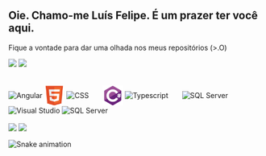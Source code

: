 ## Oie. Chamo-me Luís Felipe. É um prazer ter você aqui.
Fique a vontade para dar uma olhada nos meus repositórios (>.O)

<head>
  <link rel="stylesheet" href="https://cdn.jsdelivr.net/gh/devicons/devicon@v2.15.1/devicon.min.css">          
</head>

<body>
  <div>
     <img src="https://github-readme-stats.vercel.app/api?username=luteciorv&count_private=true&show_icons=true&theme=github_dark&custom_title=Estatísitcas&include_all_commits=true)"/>
    <img src="https://github-readme-stats.vercel.app/api/top-langs/?username=luteciorv&langs_count=10&theme=github_dark&hide_progress=true&layout=compact"/>
  </div>
  <br>
  <div style="display: inline_block"><br>   
    <div>
      <img align="center" alt="Angular" height="40" width="40" src="https://cdn.jsdelivr.net/gh/devicons/devicon/icons/angularjs/angularjs-original.svg" />            
      <img align="center" alt="HTML" height="40" width="40" src="https://raw.githubusercontent.com/devicons/devicon/master/icons/html5/html5-original.svg">
      <img align="center" alt="CSS" height="40" width="40" src="https://cdn.jsdelivr.net/gh/devicons/devicon/icons/bootstrap/bootstrap-original.svg" />
      &nbsp;&nbsp;&nbsp;&nbsp;&nbsp;
      <img align="center" alt="C#" height="40" width="40" src="https://raw.githubusercontent.com/devicons/devicon/master/icons/csharp/csharp-original.svg">
      <img align="center" alt="Typescript" height="40" width="40" src="https://cdn.jsdelivr.net/gh/devicons/devicon/icons/typescript/typescript-original.svg" />
      &nbsp;&nbsp;&nbsp;&nbsp;&nbsp;      
      <img align="center" alt="SQL Server" height="40" width="40" src="https://cdn.jsdelivr.net/gh/devicons/devicon/icons/dotnetcore/dotnetcore-original.svg" />       
      <img align="center" alt="Visual Studio" height="40" width="40" src="https://cdn.jsdelivr.net/gh/devicons/devicon/icons/visualstudio/visualstudio-plain.svg" />   
      <img align="center" alt="SQL Server" height="40" width="40" src="https://cdn.jsdelivr.net/gh/devicons/devicon/icons/git/git-original.svg" />                     
    </div>        
  </div>
  <br>
  <div>    
    <a href = "mailto:luteciorv@gmail.com"><img src="https://img.shields.io/badge/-Gmail-%23333?style=for-the-badge&logo=gmail&logoColor=white" target="_blank"></a>
    <a href="https://www.linkedin.com/in/luis-felipe-r-valoura-38501616a/" target="_blank"><img src="https://img.shields.io/badge/-LinkedIn-%230077B5?style=for-the-badge&logo=linkedin&logoColor=white" target="_blank"></a> 
  </div>
</body>

![Snake animation](https://github.com/rafaballerini2/rafaballerini2/blob/output/github-contribution-grid-snake.svg)
